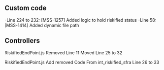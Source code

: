 ## Custom code 
-Line 224 to 232: [MSS-1257] Added logic to hold riskified status
-Line 58: [MSS-1414] Added dynamic file path

## Controllers
RiskifiedEndPoint.js
Removed Line 11
Moved Line 25 to 32

RiskifiedEndPoint.js
Add removed Code From int_riskified_sfra
Line 26 to 33
